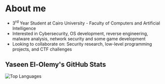 # About me

-   3<sup>rd</sup> Year Student at Cairo University - Faculty of Computers and Artificial Intelligence
-   Interested in Cybersecurity, OS development, reverse engineering, malware analysis, network security and some game development
-   Looking to collaborate on: Security research, low-level programming projects, and CTF challenges




## Yaseen El-Olemy's GitHub Stats

![Top Languages](https://github-readme-stats.vercel.app/api/top-langs/?username=yaseen-elolemy&layout=compact&theme=dark)


